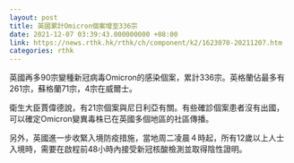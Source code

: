```yaml
---
layout: post
title: 英國累計Omicron個案增至336宗
date: 2021-12-07 03:39:43.000000000 +08:00
link: https://news.rthk.hk/rthk/ch/component/k2/1623070-20211207.htm
categories: rthk
---
```


英國再多90宗變種新冠病毒Omicron的感染個案，累計336宗。英格蘭佔最多有261宗，蘇格蘭71宗，4宗在威爾士。

衛生大臣賈偉德說，有21宗個案與尼日利亞有關。有些確診個案患者沒有出國，可以確定Omicron變異毒株已在英國多個地區的社區傳播。

另外，英國進一步收緊入境防疫措施，當地周二凌晨４時起，所有12歲以上人士入境時，需要在啟程前48小時內接受新冠核酸檢測並取得陰性證明。

　　
